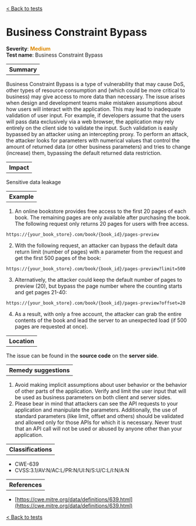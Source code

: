 <a class="not-decorated-link" href="#/guide/vulnerabilities/overview.md">< Back to tests</a>

# Business Constraint Bypass

<b>Severity</b>: <b><font color="#DE8800">Medium</font></b><br>
<b>Test name</b>: Business Constraint Bypass

<table id="simple-table">
    <tr>
        <th><strong>Summary</strong></th>
    </tr>
</table>

Business Constraint Bypass is a type of vulnerability that may cause DoS, other types of resource consumption and (which could be more critical to business) may give access to more data than necessary. The issue arises when design and development teams make mistaken assumptions about how users will interact with the application. This may lead to inadequate validation of user input. For example, if developers assume that the users will pass data exclusively via a web browser, the application may rely entirely on the client side to validate the input. Such validation is easily bypassed by an attacker using an intercepting proxy. To perform an attack, the attacker looks for parameters with numerical values that control the amount of returned data (or other business parameters) and tries to change (increase) them, bypassing the default returned data restriction.


<table id="simple-table">
    <tr>
        <th><strong>Impact</strong></th>
    </tr>
</table>

Sensitive data leakage 


<table id="simple-table">
    <tr>
        <th><strong>Example</strong></th>
    </tr>
</table>

1. An online bookstore provides free access to the first 20 pages of each book. The remaining pages are only available after purchasing the book. The following request only returns 20 pages for users with free access.
```
https://{your_book_store}.com/book/{book_id}/pages-preview
```
2. With the following request, an attacker can bypass the default data return limit (number of pages) with a parameter from the request and get the first 500 pages of the book:
```
https://{your_book_store}.com/book/{book_id}/pages-preview?limit=500
```
3. Alternatively, the attacker could keep the default number of pages to preview (20), but bypass the page number where the counting starts and get pages 21-40:
```
https://{your_book_store}.com/book/{book_id}/pages-preview?offset=20
```
4. As a result, with only a free account, the attacker can grab the entire contents of the book and lead the server to an unexpected load (if 500 pages are requested at once).


<table id="simple-table">
    <tr>
        <th><strong>Location</strong></th>
    </tr>
</table>

The issue can be found in the **source code** on the **server side**.


<table id="simple-table">
    <tr>
        <th><strong>Remedy suggestions</strong></th>
    </tr>
</table>

1. Avoid making implicit assumptions about user behavior or the behavior of other parts of the application. Verify and limit the user input that will be used as business parameters on both client and server sides.
2. Please bear in mind that attackers can see the API requests to your application and manipulate the parameters. Additionally, the use of standard parameters (like limit, offset and others) should be validated and allowed only for those APIs for which it is necessary. Never trust that an API call will not be used or abused by anyone other than your application.

<table id="simple-table">
    <tr>
        <th><strong>Classifications</strong></th>
    </tr>
</table>

* CWE-639
* CVSS:3.1/AV:N/AC:L/PR:N/UI:N/S:U/C:L/I:N/A:N


<table id="simple-table">
    <tr>
        <th><strong>References</strong></th>
    </tr>
</table>

* [https://cwe.mitre.org/data/definitions/639.html](https://cwe.mitre.org/data/definitions/639.html)


<a class="not-decorated-link" href="#/guide/vulnerabilities/overview.md">< Back to tests</a>